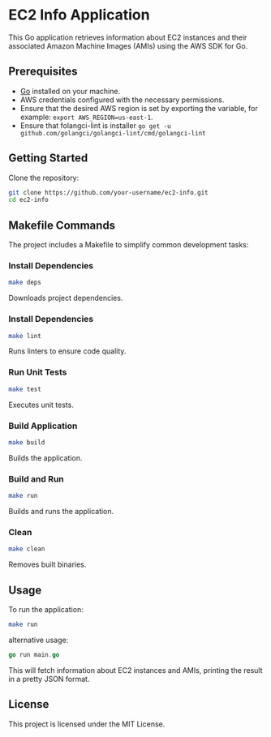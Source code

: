 # EC2 Info Application

This Go application retrieves information about EC2 instances and their associated Amazon Machine Images (AMIs) using the AWS SDK for Go.

## Prerequisites

- [Go](https://golang.org/dl/) installed on your machine.
- AWS credentials configured with the necessary permissions.
- Ensure that the desired AWS region is set by exporting the variable, for example: `export AWS_REGION=us-east-1`.
- Ensure that folangci-lint is installer `go get -u github.com/golangci/golangci-lint/cmd/golangci-lint`

## Getting Started

Clone the repository:

```bash
git clone https://github.com/your-username/ec2-info.git
cd ec2-info
```

## Makefile Commands

The project includes a Makefile to simplify common development tasks:

### Install Dependencies

```bash
make deps
```

Downloads project dependencies.

### Install Dependencies

```bash
make lint
```

Runs linters to ensure code quality.

### Run Unit Tests

```bash
make test
```

Executes unit tests.

### Build Application

```bash
make build
```

Builds the application.

### Build and Run

```bash
make run
```

Builds and runs the application.

### Clean

```bash
make clean
```

Removes built binaries.

## Usage

To run the application:

```bash
make run
```

alternative usage:

```go
go run main.go
```

This will fetch information about EC2 instances and AMIs, printing the result in a pretty JSON format.

## License

This project is licensed under the MIT License.
